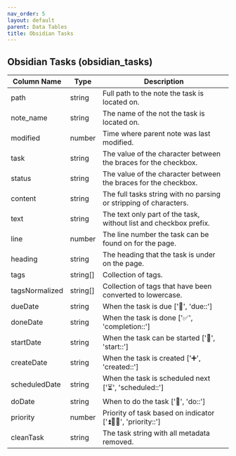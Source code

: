 ```yaml
---
nav_order: 5
layout: default
parent: Data Tables
title: Obsidian Tasks
---
```


## Obsidian Tasks (obsidian_tasks)

| Column Name    | Type     | Description                                                       |
| -------------- | -------- | ----------------------------------------------------------------- |
| path           | string   | Full path to the note the task is located on.                     |
| note_name      | string   | The name of the not the task is located on.                       |
| modified       | number   | Time where parent note was last modified.                         |
| task           | string   | The value of the character between the braces for the checkbox.   |
| status         | string   | The value of the character between the braces for the checkbox.   |
| content        | string   | The full tasks string with no parsing or stripping of characters. |
| text           | string   | The text only part of the task, without list and checkbox prefix. |
| line           | number   | The line number the task can be found on for the page.            |
| heading        | string   | The heading that the task is under on the page.                   |
| tags           | string[] | Collection of tags.                                               |
| tagsNormalized | string[] | Collection of tags that have been converted to lowercase.         |
| dueDate        | string   | When the task is due ['📅', 'due::']                               |
| doneDate       | string   | When the task is done ['✅', 'completion::']                       |
| startDate      | string   | When the task can be started ['🛫', 'start::']                     |
| createDate     | string   | When the task is created ['➕', 'created::']                       |
| scheduledDate  | string   | When the task is scheduled next ['⏳', 'scheduled::']              |
| doDate         | string   | When to do the task ['💨', 'do::']                                 |
| priority       | number   | Priority of task based on indicator ['⏫🔼🔽', 'priority::']         |
| cleanTask      | string   | The task string with all metadata removed.                        |